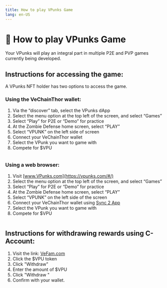 ```yaml
---
title: How to play VPunks Game
lang: en-US
---
```


# 📎 How to play VPunks Game

Your VPunks will play an integral part in multiple P2E and PVP games currently being developed.

## Instructions for accessing the game:

A VPunks NFT holder has two options to access the game.

### **Using the VeChainThor wallet:**

1. Via the “discover” tab, select the VPunks dApp
2. Select the menu option at the top left of the screen, and select “Games”
3. Select “Play” for P2E or “Demo” for practice
4. At the Zombie Defense home screen, select “PLAY”
5. Select “VPUNK” on the left side of screen
6. Connect your VeChainThor wallet
7. Select the VPunk you want to game with
8. Compete for $VPU

<figure><img src="/images/vpunks/games/play1.jpg" alt=""><figcaption></figcaption></figure>

### **Using a web browser:**

1. Visit [www.VPunks.com](https://vpunks.com/#/)
2. Select the menu option at the top left of the screen, and select “Games”
3. Select “Play” for P2E or “Demo” for practice
4. At the Zombie Defense home screen, select “PLAY”
5. Select “VPUNK” on the left side of the screen
6. Connect your VeChainThor wallet using [Sync 2 App](https://docs.vechain.org/sync2/get-started.html)
7. Select the VPunk you want to game with
8. Compete for $VPU

<figure><img src="/images/vpunks/games/play2.jpg" alt=""><figcaption></figcaption></figure>


## **Instructions for withdrawing rewards using C-Account:**

1. Visit the link:  [VeFam.com](https://vefam.com/#/account/wallet)
2. Click the $VPU token&#x20;
3. &#x20;Click "Withdraw"
4. Enter the amount of $VPU&#x20;
5. Click "Withdraw "
6. Confirm with your wallet.

<figure><img src="/images/vpunks/games/play3.jpg" alt=""><figcaption></figcaption></figure>

